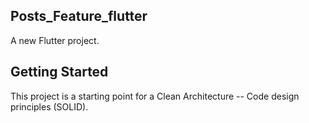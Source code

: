 ## Posts_Feature_flutter

A new Flutter project.

## Getting Started

This project is a starting point for a Clean Architecture -- Code design principles (SOLID).
